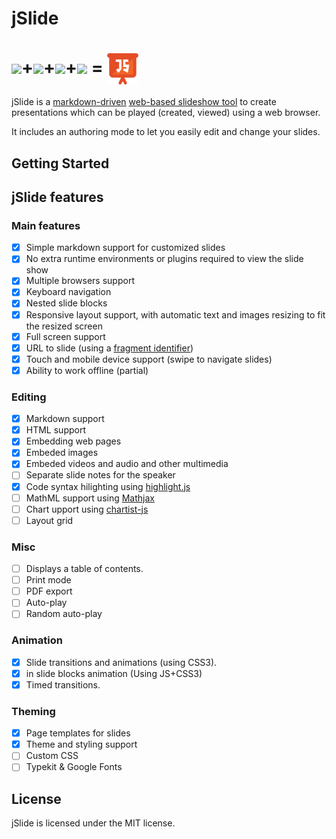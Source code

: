# jSlide
# <img src="https://upload.wikimedia.org/wikipedia/commons/thumb/4/48/Markdown-mark.svg/320px-Markdown-mark.svg.png" height="40" valign="middle"/>+<img src="https://upload.wikimedia.org/wikipedia/commons/thumb/9/99/Unofficial_JavaScript_logo_2.svg/240px-Unofficial_JavaScript_logo_2.svg.png" height="50" valign="middle"/>+<img src="https://upload.wikimedia.org/wikipedia/commons/thumb/6/61/HTML5_logo_and_wordmark.svg/240px-HTML5_logo_and_wordmark.svg.png" height="50" valign="middle"/>+<img src="https://upload.wikimedia.org/wikipedia/commons/thumb/d/d5/CSS3_logo_and_wordmark.svg/170px-CSS3_logo_and_wordmark.svg.png" height="50" valign="middle"/> = <img src="https://raw.githubusercontent.com/Viglino/jSlide/master/img/logo.png" height="50" valign="middle"/>



jSlide is a [markdown-driven](https://en.wikipedia.org/wiki/Markdown) [web-based slideshow tool](https://en.m.wikipedia.org/wiki/Web-based_slideshow) to create presentations which can be played (created, viewed) using a web browser. 

It includes an authoring mode to let you easily edit and change your slides.

## Getting Started


## jSlide features

### Main features
- [x] Simple markdown support for customized slides
- [x] No extra runtime environments or plugins required to view the slide show
- [x] Multiple browsers support
- [x] Keyboard navigation
- [x] Nested slide blocks
- [x] Responsive layout support, with automatic text and images resizing to fit the resized screen
- [x] Full screen support
- [x] URL to slide (using a [fragment identifier](https://en.wikipedia.org/wiki/Fragment_identifier))
- [x] Touch and mobile device support (swipe to navigate slides)
- [x] Ability to work offline (partial)

### Editing
- [x] Markdown support
- [x] HTML support
- [x] Embedding web pages
- [x] Embeded images
- [x] Embeded videos and audio and other multimedia
- [ ] Separate slide notes for the speaker
- [x] Code syntax hilighting using [highlight.js](https://highlightjs.org/)
- [ ] MathML support using [Mathjax](https://www.mathjax.org/)
- [ ] Chart upport using [chartist-js](https://github.com/gionkunz/chartist-js)
- [ ] Layout grid

### Misc
- [ ] Displays a table of contents.
- [ ] Print mode
- [ ] PDF export
- [ ] Auto-play
- [ ] Random auto-play

### Animation
- [x] Slide transitions and animations (using CSS3).
- [x] in slide blocks animation (Using JS+CSS3)
- [x] Timed transitions.

### Theming
- [x] Page templates for slides
- [x] Theme and styling support
- [ ] Custom CSS
- [ ] Typekit & Google Fonts

## License
jSlide is licensed under the MIT license.

